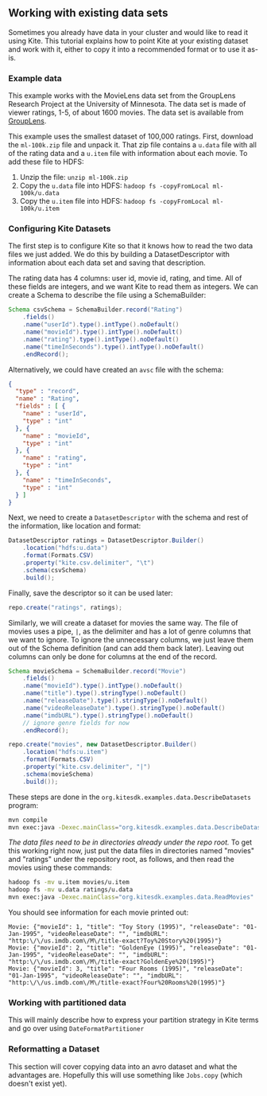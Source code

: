 ## Working with existing data sets

Sometimes you already have data in your cluster and would like to read it using
Kite. This tutorial explains how to point Kite at your existing dataset and work
with it, either to copy it into a recommended format or to use it as-is.

### Example data

This example works with the MovieLens data set from the GroupLens Research
Project at the University of Minnesota. The data set is made of viewer ratings,
1-5, of about 1600 movies. The data set is available from
[GroupLens](http://grouplens.org/datasets/movielens/).

This example uses the smallest dataset of 100,000 ratings. First, download the
`ml-100k.zip` file and unpack it. That zip file contains a `u.data` file with
all of the rating data and a `u.item` file with information about each movie.
To add these file to HDFS:

1. Unzip the file: `unzip ml-100k.zip`
2. Copy the `u.data` file into HDFS: `hadoop fs -copyFromLocal ml-100k/u.data`
3. Copy the `u.item` file into HDFS: `hadoop fs -copyFromLocal ml-100k/u.item`

### Configuring Kite Datasets

The first step is to configure Kite so that it knows how to read the two data
files we just added. We do this by building a DatasetDescriptor with
information about each data set and saving that description.

The rating data has 4 columns: user id, movie id, rating, and time. All of
these fields are integers, and we want Kite to read them as integers. We can
create a Schema to describe the file using a SchemaBuilder:

```java
Schema csvSchema = SchemaBuilder.record("Rating")
    .fields()
    .name("userId").type().intType().noDefault()
    .name("movieId").type().intType().noDefault()
    .name("rating").type().intType().noDefault()
    .name("timeInSeconds").type().intType().noDefault()
    .endRecord();
```

Alternatively, we could have created an `avsc` file with the schema:

```json
{
  "type" : "record",
  "name" : "Rating",
  "fields" : [ {
    "name" : "userId",
    "type" : "int"
  }, {
    "name" : "movieId",
    "type" : "int"
  }, {
    "name" : "rating",
    "type" : "int"
  }, {
    "name" : "timeInSeconds",
    "type" : "int"
  } ]
}
```

Next, we need to create a `DatasetDescriptor` with the schema and rest of the
information, like location and format:
```java
DatasetDescriptor ratings = DatasetDescriptor.Builder()
    .location("hdfs:u.data")
    .format(Formats.CSV)
    .property("kite.csv.delimiter", "\t")
    .schema(csvSchema)
    .build();
```

Finally, save the descriptor so it can be used later:
```java
repo.create("ratings", ratings);
```

Similarly, we will create a dataset for movies the same way. The file of movies
uses a pipe, `|`, as the delimiter and has a lot of genre columns that we want
to ignore. To ignore the unnecessary columns, we just leave them out of the
Schema definition (and can add them back later). Leaving out columns can only
be done for columns at the end of the record.
```java
Schema movieSchema = SchemaBuilder.record("Movie")
    .fields()
    .name("movieId").type().intType().noDefault()
    .name("title").type().stringType().noDefault()
    .name("releaseDate").type().stringType().noDefault()
    .name("videoReleaseDate").type().stringType().noDefault()
    .name("imdbURL").type().stringType().noDefault()
    // ignore genre fields for now
    .endRecord();

repo.create("movies", new DatasetDescriptor.Builder()
    .location("hdfs:u.item")
    .format(Formats.CSV)
    .property("kite.csv.delimiter", "|")
    .schema(movieSchema)
    .build());
```



These steps are done in the `org.kitesdk.examples.data.DescribeDatasets`
program:
```bash
mvn compile
mvn exec:java -Dexec.mainClass="org.kitesdk.examples.data.DescribeDatasets"
```

*The data files need to be in directories already under the repo root.* To get this
working right now, just put the data files in directories named "movies" and "ratings"
under the repository root, as follows, and then read the movies using these commands:

```bash
hadoop fs -mv u.item movies/u.item
hadoop fs -mv u.data ratings/u.data
mvn exec:java -Dexec.mainClass="org.kitesdk.examples.data.ReadMovies"
```

You should see information for each movie printed out:
```
Movie: {"movieId": 1, "title": "Toy Story (1995)", "releaseDate": "01-Jan-1995", "videoReleaseDate": "", "imdbURL": "http:\/\/us.imdb.com\/M\/title-exact?Toy%20Story%20(1995)"}
Movie: {"movieId": 2, "title": "GoldenEye (1995)", "releaseDate": "01-Jan-1995", "videoReleaseDate": "", "imdbURL": "http:\/\/us.imdb.com\/M\/title-exact?GoldenEye%20(1995)"}
Movie: {"movieId": 3, "title": "Four Rooms (1995)", "releaseDate": "01-Jan-1995", "videoReleaseDate": "", "imdbURL": "http:\/\/us.imdb.com\/M\/title-exact?Four%20Rooms%20(1995)"}
```

### Working with partitioned data

This will mainly describe how to express your partition strategy in Kite terms and go over using `DateFormatPartitioner`

### Reformatting a Dataset

This section will cover copying data into an avro dataset and what the advantages are. Hopefully this will use something like `Jobs.copy` (which doesn't exist yet).
